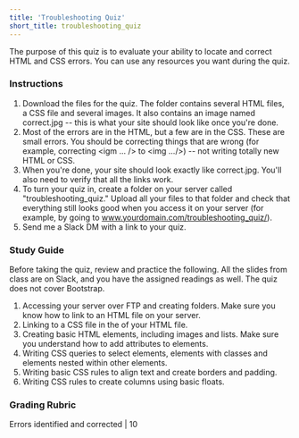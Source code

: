 ```yaml
---
title: 'Troubleshooting Quiz'
short_title: troubleshooting_quiz
---
```


The purpose of this quiz is to evaluate your ability to locate and correct HTML and CSS errors. You can use any resources you want during the quiz.

### Instructions

1. Download the files for the quiz. The folder contains several HTML files, a CSS file and several images. It also contains an image named correct.jpg -- this is what your site should look like once you're done.
2. Most of the errors are in the HTML, but a few are in the CSS. These are small errors. You should be correcting things that are wrong (for example, correcting <igm ... /> to <img .../>) -- not writing totally new HTML or CSS.
3. When you're done, your site should look exactly like correct.jpg. You'll also need to verify that all the links work.
4. To turn your quiz in, create a folder on your server called "troubleshooting_quiz." Upload all your files to that folder and check that everything still looks good when you access it on your server (for example, by going to www.yourdomain.com/troubleshooting_quiz/).
5. Send me a Slack DM with a link to your quiz.

### Study Guide

Before taking the quiz, review and practice the following. All the slides from class are on Slack, and you have the assigned readings as well. The quiz does not cover Bootstrap.

1. Accessing your server over FTP and creating folders. Make sure you know how to link to an HTML file on your server.
2. Linking to a CSS file in the <head> of your HTML file.
3. Creating basic HTML elements, including images and lists. Make sure you understand how to add attributes to elements.
4. Writing CSS queries to select elements, elements with classes and elements nested within other elements.
5. Writing basic CSS rules to align text and create borders and padding.
6. Writing CSS rules to create columns using basic floats.

### Grading Rubric

Errors identified and corrected | 10

